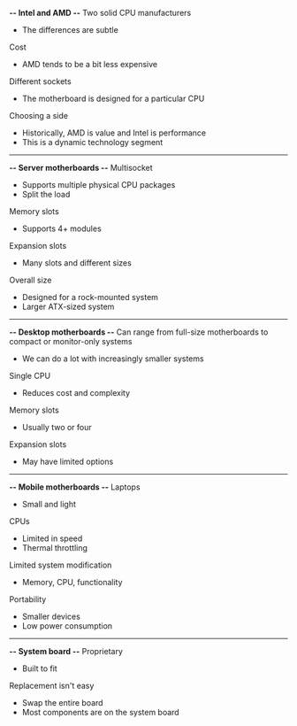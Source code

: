 **-- Intel and AMD --**
Two solid CPU manufacturers
- The differences are subtle

Cost
- AMD tends to be a bit less expensive

Different sockets
- The motherboard is designed for a particular CPU

Choosing a side
- Historically, AMD is value and Intel is performance
- This is a dynamic technology segment
---
**-- Server motherboards --**
Multisocket
- Supports multiple physical CPU packages
- Split the load

Memory slots
- Supports 4+ modules

Expansion slots
- Many slots and different sizes

Overall size
- Designed for a rock-mounted system
- Larger ATX-sized system
---
**-- Desktop motherboards --**
Can range from full-size motherboards to compact or monitor-only systems
- We can do a lot with increasingly smaller systems

Single CPU
- Reduces cost and complexity

Memory slots
- Usually two or four

Expansion slots 
- May have limited options
---
**-- Mobile motherboards --**
Laptops
- Small and light

CPUs
- Limited in speed
- Thermal throttling

Limited system modification
- Memory, CPU, functionality

Portability
- Smaller devices
- Low power consumption
---
**-- System board --**
Proprietary
- Built to fit

Replacement isn't easy
- Swap the entire board
- Most components are on the system board
